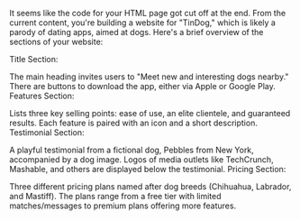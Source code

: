 It seems like the code for your HTML page got cut off at the end. From the current content, you're building a website for "TinDog," which is likely a parody of dating apps, aimed at dogs. Here's a brief overview of the sections of your website:

Title Section:

The main heading invites users to "Meet new and interesting dogs nearby."
There are buttons to download the app, either via Apple or Google Play.
Features Section:

Lists three key selling points: ease of use, an elite clientele, and guaranteed results.
Each feature is paired with an icon and a short description.
Testimonial Section:

A playful testimonial from a fictional dog, Pebbles from New York, accompanied by a dog image.
Logos of media outlets like TechCrunch, Mashable, and others are displayed below the testimonial.
Pricing Section:

Three different pricing plans named after dog breeds (Chihuahua, Labrador, and Mastiff).
The plans range from a free tier with limited matches/messages to premium plans offering more features.
